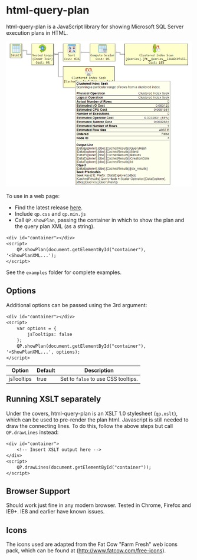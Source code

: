 # html-query-plan

html-query-plan is a JavaScript library for showing Microsoft SQL Server execution plans in HTML.

![html-query-plan screenshot](screenshot.png "Screenshot")

To use in a web page:

 - Find the latest release [here](https://github.com/JustinPealing/html-query-plan/releases/latest).
 - Include `qp.css` and `qp.min.js`
 - Call `QP.showPlan`, passing the container in which to show the plan and the query plan XML (as a string). 

```
<div id="container"></div>
<script>
    QP.showPlan(document.getElementById("container"), '<ShowPlanXML...');
</script> 
```

See the `examples` folder for complete examples.

## Options

Additional options can be passed using the 3rd argument:

```
<div id="container"></div>
<script>
    var options = {
        jsTooltips: false
    };
    QP.showPlan(document.getElementById("container"), '<ShowPlanXML...', options);
</script> 
```

| Option | Default | Description | 
| --- | --- | --- | 
| jsTooltips | true | Set to `false` to use CSS tooltips. | 

## Running XSLT separately

Under the covers, html-query-plan is an XSLT 1.0 stylesheet (`qp.xslt`), which can be used to pre-render the plan html. Javascript is still needed to draw the connecting lines. To do this, follow the above steps but call `QP.drawLines` instead:

```
<div id="container">
    <!-- Insert XSLT output here -->
</div>
<script>
    QP.drawLines(document.getElementById("container"));
</script>
```

## Browser Support

Should work just fine in any modern browser. Tested in Chrome, Firefox and IE9+. IE8 and earlier have known issues.

## Icons

The icons used are adapted from the Fat Cow "Farm Fresh" web icons pack, which can be found at (http://www.fatcow.com/free-icons).
